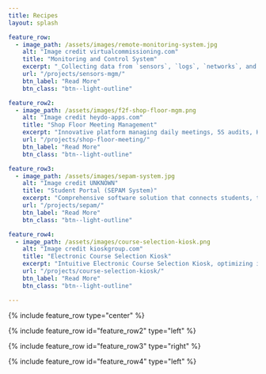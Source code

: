 ```yaml
---
title: Recipes
layout: splash

feature_row:
  - image_path: /assets/images/remote-monitoring-system.jpg
    alt: "Image credit virtualcommissioning.com"
    title: "Monitoring and Control System"
    excerpt: "_Collecting data from `sensors`, `logs`, `networks`, and `live data streams`, optimizing, analyzing, and **executing defined actions** through a blend of automated decision-making and manual confirmation facilitated by a dynamic workflow system._"
    url: "/projects/sensors-mgm/"
    btn_label: "Read More"
    btn_class: "btn--light-outline"

feature_row2:
  - image_path: /assets/images/f2f-shop-floor-mgm.png
    alt: "Image credit heydo-apps.com"
    title: "Shop Floor Meeting Management"
    excerpt: "Innovative platform managing daily meetings, 5S audits, HSE, Production, Suggestion, and Kaizen sessions seamlessly. With dynamic wall screens displaying progress and moderator plans, track risk management records and open to client representatives."
    url: "/projects/shop-floor-meeting/"
    btn_label: "Read More"
    btn_class: "btn--light-outline"

feature_row3:
  - image_path: /assets/images/sepam-system.jpg
    alt: "Image credit UNKNOWN"
    title: "Student Portal (SEPAM System)"
    excerpt: "Comprehensive software solution that connects students, teachers, parents, and administrators in a single system, facilitating the management of classes, attendance, grading, progress updates, and administrative tasks. It effectively streamlines educational administration."
    url: "/projects/sepam/"
    btn_label: "Read More"
    btn_class: "btn--light-outline"

feature_row4:
  - image_path: /assets/images/course-selection-kiosk.png
    alt: "Image credit kioskgroup.com"
    title: "Electronic Course Selection Kiosk"
    excerpt: "Intuitive Electronic Course Selection Kiosk, optimizing in-person student course management. Seamless login integration for students, admins, academic advisors, and bursar, it facilitates effortless course enrollment, withdrawal, and financial monitoring, enhancing academic planning and administrative efficiency."
    url: "/projects/course-selection-kiosk/"
    btn_label: "Read More"
    btn_class: "btn--light-outline"

---
```


<div class="pt-3"></div>

{% include feature_row type="center" %}

{% include feature_row id="feature_row2" type="left" %}

{% include feature_row id="feature_row3" type="right" %}

{% include feature_row id="feature_row4" type="left" %}

